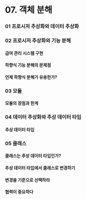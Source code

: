 # 07. 객체 분해

### 01 프로시저 추상화와 데이터 추상화

### 02 프로시저 추상화와 기능 분해

#### 급여 관리 시스템 구현

#### 하향식 기능 분해의 문제점

#### 언제 하향식 분해가 유용한가?

### 03 모듈

#### 모듈의 장점과 한계

### 04 데이터 추상화와 추상 데이터 타입

#### 추상 데이터 타입

### 05 클래스

#### 클래스는 추상 데이터 타입인가?

#### 추상 데이터 타입에서 클래스로 변경하기

#### 변경을 기준으로 선택하라

#### 협력이 중요하다
